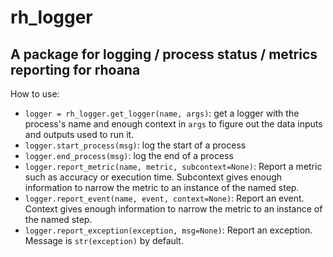 # rh_logger
## A package for logging / process status / metrics reporting for rhoana

How to use:

* `logger = rh_logger.get_logger(name, args)`: get a logger with the process's name and enough context in `args` to figure out the data inputs and outputs used to run it. 
* `logger.start_process(msg)`: log the start of a process
* `logger.end_process(msg)`: log the end of a process
* `logger.report_metric(name, metric, subcontext=None)`: Report a metric such as accuracy or execution time. Subcontext gives enough information to narrow the metric to an instance of the named step.
* `logger.report_event(name, event, context=None)`: Report an event.  Context gives enough information to narrow the metric to an instance of the named step.
* `logger.report_exception(exception, msg=None)`: Report an exception. Message is `str(exception)` by default.
